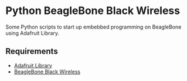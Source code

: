 # Python BeagleBone Black Wireless
Some Python scripts to start up embebbed programming on BeagleBone using Adafruit Library.

## Requirements
* [Adafruit Library](https://learn.adafruit.com/setting-up-io-python-library-on-beaglebone-black/installation-on-ubuntu)
* [BeagleBone Black Wireless](https://beagleboard.org/black-wireless)
